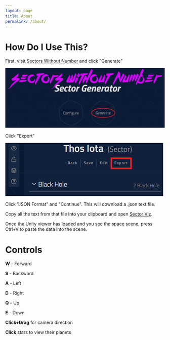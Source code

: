 ```yaml
---
layout: page
title: About
permalink: /about/
---
```


# How Do I Use This?

First, visit [Sectors Without Number](https://sectorswithoutnumber.com/) and click "Generate"

![alt text](/assets/img/secgen.png)

Click "Export"

![alt text](/assets/img/secgenexport.png)

Click "JSON Format" and "Continue". This will download a .json text file.

Copy all the text from that file into your clipboard and open [Sector Viz](/SectorViz/SectorViz).

Once the Unity viewer has loaded and you see the space scene, 
press Ctrl+V to paste the data into the scene.

# Controls

**W** - Forward

**S** - Backward

**A** - Left

**D** - Right

**Q** - Up

**E** - Down

**Click+Drag** for camera direction

**Click** stars to view their planets